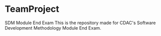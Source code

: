 # TeamProject
SDM Module End Exam
This is the repository made for CDAC's Software Development Methodology Module End Exam.
